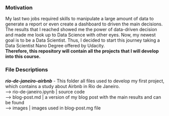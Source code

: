 ### Motivation

My last two jobs required skills to manipulate a large amount of data to generate a report or even create a dashboard to driven the main decisions. The results that I reached showed me the power of data-driven decision and made me look up to Data Science with other eyes. Now, my newest goal is to be a Data Scientist. Thus, I decided to start this journey taking a Data Scientist Nano Degree offered by Udacity.  
**Therefore, this repository will contain all the projects that I will develop into this course.**

### File Descriptions

***rio-de-janeiro-airbnb*** - This folder all files used to develop my first project, which contains a study about Airbnb in Rio de Janeiro.  
--> rio-de-janeiro.ipynb | source code  
--> blog-post.md | a version of my blog post with the main results and can be found  
--> images | images used in blog-post.mg file

  

  
	